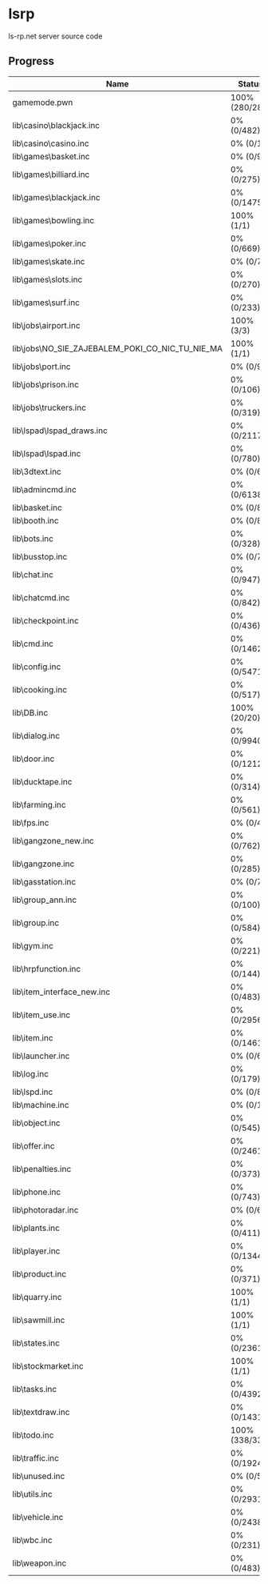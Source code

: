# lsrp

ls-rp.net server source code

## Progress

| Name                                            | Status         |
| ----------------------------------------------- | -------------- |
| gamemode.pwn                                    | 100% (280/280) |
| lib\casino\blackjack.inc                        | 0% (0/482)     |
| lib\casino\casino.inc                           | 0% (0/12)      |
| lib\games\basket.inc                            | 0% (0/92)      |
| lib\games\billiard.inc                          | 0% (0/275)     |
| lib\games\blackjack.inc                         | 0% (0/1475)    |
| lib\games\bowling.inc                           | 100% (1/1)     |
| lib\games\poker.inc                             | 0% (0/669)     |
| lib\games\skate.inc                             | 0% (0/73)      |
| lib\games\slots.inc                             | 0% (0/270)     |
| lib\games\surf.inc                              | 0% (0/233)     |
| lib\jobs\airport.inc                            | 100% (3/3)     |
| lib\jobs\NO_SIE_ZAJEBALEM_POKI_CO_NIC_TU_NIE_MA | 100% (1/1)     |
| lib\jobs\port.inc                               | 0% (0/92)      |
| lib\jobs\prison.inc                             | 0% (0/106)     |
| lib\jobs\truckers.inc                           | 0% (0/319)     |
| lib\lspad\lspad_draws.inc                       | 0% (0/2117)    |
| lib\lspad\lspad.inc                             | 0% (0/780)     |
| lib\3dtext.inc                                  | 0% (0/64)      |
| lib\admincmd.inc                                | 0% (0/6138)    |
| lib\basket.inc                                  | 0% (0/81)      |
| lib\booth.inc                                   | 0% (0/82)      |
| lib\bots.inc                                    | 0% (0/328)     |
| lib\busstop.inc                                 | 0% (0/74)      |
| lib\chat.inc                                    | 0% (0/947)     |
| lib\chatcmd.inc                                 | 0% (0/842)     |
| lib\checkpoint.inc                              | 0% (0/436)     |
| lib\cmd.inc                                     | 0% (0/14621)   |
| lib\config.inc                                  | 0% (0/5471)    |
| lib\cooking.inc                                 | 0% (0/517)     |
| lib\DB.inc                                      | 100% (20/20)   |
| lib\dialog.inc                                  | 0% (0/9940)    |
| lib\door.inc                                    | 0% (0/1212)    |
| lib\ducktape.inc                                | 0% (0/314)     |
| lib\farming.inc                                 | 0% (0/561)     |
| lib\fps.inc                                     | 0% (0/46)      |
| lib\gangzone_new.inc                            | 0% (0/762)     |
| lib\gangzone.inc                                | 0% (0/285)     |
| lib\gasstation.inc                              | 0% (0/77)      |
| lib\group_ann.inc                               | 0% (0/100)     |
| lib\group.inc                                   | 0% (0/584)     |
| lib\gym.inc                                     | 0% (0/221)     |
| lib\hrpfunction.inc                             | 0% (0/144)     |
| lib\item_interface_new.inc                      | 0% (0/483)     |
| lib\item_use.inc                                | 0% (0/2956)    |
| lib\item.inc                                    | 0% (0/1461)    |
| lib\launcher.inc                                | 0% (0/64)      |
| lib\log.inc                                     | 0% (0/179)     |
| lib\lspd.inc                                    | 0% (0/81)      |
| lib\machine.inc                                 | 0% (0/16)      |
| lib\object.inc                                  | 0% (0/545)     |
| lib\offer.inc                                   | 0% (0/2461)    |
| lib\penalties.inc                               | 0% (0/373)     |
| lib\phone.inc                                   | 0% (0/743)     |
| lib\photoradar.inc                              | 0% (0/68)      |
| lib\plants.inc                                  | 0% (0/411)     |
| lib\player.inc                                  | 0% (0/1344)    |
| lib\product.inc                                 | 0% (0/371)     |
| lib\quarry.inc                                  | 100% (1/1)     |
| lib\sawmill.inc                                 | 100% (1/1)     |
| lib\states.inc                                  | 0% (0/2361)    |
| lib\stockmarket.inc                             | 100% (1/1)     |
| lib\tasks.inc                                   | 0% (0/4392)    |
| lib\textdraw.inc                                | 0% (0/1431)    |
| lib\todo.inc                                    | 100% (338/338) |
| lib\traffic.inc                                 | 0% (0/1924)    |
| lib\unused.inc                                  | 0% (0/57)      |
| lib\utils.inc                                   | 0% (0/2931)    |
| lib\vehicle.inc                                 | 0% (0/2438)    |
| lib\wbc.inc                                     | 0% (0/231)     |
| lib\weapon.inc                                  | 0% (0/483)     |
